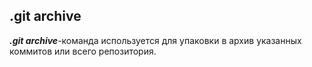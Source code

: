 ## .git archive
***.git archive***-команда используется для упаковки в архив указанных коммитов или всего репозитория.